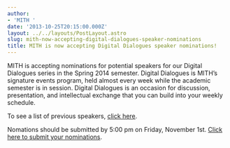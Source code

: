 ```yaml
---
author:
- 'MITH '
date: '2013-10-25T20:15:00.000Z'
layout: ../../layouts/PostLayout.astro
slug: mith-now-accepting-digital-dialogues-speaker-nominations
title: MITH is now accepting Digital Dialogues speaker nominations!
---
```


MITH is accepting nominations for potential speakers for our Digital Dialogues series in the Spring 2014 semester. Digital Dialogues is MITH’s signature events program, held almost every week while the academic semester is in session. Digital Dialogues is an occasion for discussion, presentation, and intellectual exchange that you can build into your weekly schedule.

To see a list of previous speakers, [click here](http://mith.umd.edu/digital-dialogues/past-dialogue-schedules/).

Nomations should be submitted by 5:00 pm on Friday, November 1st. [Click here to submit your nominations](https://docs.google.com/forms/d/1RkU4ETSK7z6zzJ4tO8_WIuKqL7aXhzzCkF_tuOeE3kQ/viewform).